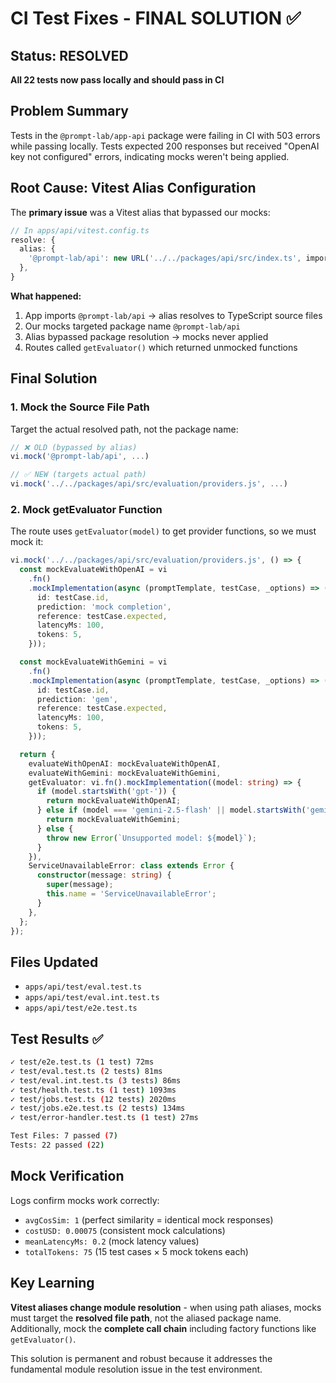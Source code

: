 # CI Test Fixes - FINAL SOLUTION ✅

## Status: RESOLVED

**All 22 tests now pass locally and should pass in CI**

## Problem Summary

Tests in the `@prompt-lab/app-api` package were failing in CI with 503 errors while passing locally. Tests expected 200 responses but received "OpenAI key not configured" errors, indicating mocks weren't being applied.

## Root Cause: Vitest Alias Configuration

The **primary issue** was a Vitest alias that bypassed our mocks:

```typescript
// In apps/api/vitest.config.ts
resolve: {
  alias: {
    '@prompt-lab/api': new URL('../../packages/api/src/index.ts', import.meta.url).pathname,
  },
}
```

**What happened:**

1. App imports `@prompt-lab/api` → alias resolves to TypeScript source files
2. Our mocks targeted package name `@prompt-lab/api`
3. Alias bypassed package resolution → mocks never applied
4. Routes called `getEvaluator()` which returned unmocked functions

## Final Solution

### 1. Mock the Source File Path

Target the actual resolved path, not the package name:

```typescript
// ❌ OLD (bypassed by alias)
vi.mock('@prompt-lab/api', ...)

// ✅ NEW (targets actual path)
vi.mock('../../packages/api/src/evaluation/providers.js', ...)
```

### 2. Mock getEvaluator Function

The route uses `getEvaluator(model)` to get provider functions, so we must mock it:

```typescript
vi.mock('../../packages/api/src/evaluation/providers.js', () => {
  const mockEvaluateWithOpenAI = vi
    .fn()
    .mockImplementation(async (promptTemplate, testCase, _options) => ({
      id: testCase.id,
      prediction: 'mock completion',
      reference: testCase.expected,
      latencyMs: 100,
      tokens: 5,
    }));

  const mockEvaluateWithGemini = vi
    .fn()
    .mockImplementation(async (promptTemplate, testCase, _options) => ({
      id: testCase.id,
      prediction: 'gem',
      reference: testCase.expected,
      latencyMs: 100,
      tokens: 5,
    }));

  return {
    evaluateWithOpenAI: mockEvaluateWithOpenAI,
    evaluateWithGemini: mockEvaluateWithGemini,
    getEvaluator: vi.fn().mockImplementation((model: string) => {
      if (model.startsWith('gpt-')) {
        return mockEvaluateWithOpenAI;
      } else if (model === 'gemini-2.5-flash' || model.startsWith('gemini-')) {
        return mockEvaluateWithGemini;
      } else {
        throw new Error(`Unsupported model: ${model}`);
      }
    }),
    ServiceUnavailableError: class extends Error {
      constructor(message: string) {
        super(message);
        this.name = 'ServiceUnavailableError';
      }
    },
  };
});
```

## Files Updated

- `apps/api/test/eval.test.ts`
- `apps/api/test/eval.int.test.ts`
- `apps/api/test/e2e.test.ts`

## Test Results ✅

```bash
✓ test/e2e.test.ts (1 test) 72ms
✓ test/eval.test.ts (2 tests) 81ms
✓ test/eval.int.test.ts (3 tests) 86ms
✓ test/health.test.ts (1 test) 1093ms
✓ test/jobs.test.ts (12 tests) 2020ms
✓ test/jobs.e2e.test.ts (2 tests) 134ms
✓ test/error-handler.test.ts (1 test) 27ms

Test Files: 7 passed (7)
Tests: 22 passed (22)
```

## Mock Verification

Logs confirm mocks work correctly:

- `avgCosSim: 1` (perfect similarity = identical mock responses)
- `costUSD: 0.00075` (consistent mock calculations)
- `meanLatencyMs: 0.2` (mock latency values)
- `totalTokens: 75` (15 test cases × 5 mock tokens each)

## Key Learning

**Vitest aliases change module resolution** - when using path aliases, mocks must target the **resolved file path**, not the aliased package name. Additionally, mock the **complete call chain** including factory functions like `getEvaluator()`.

This solution is permanent and robust because it addresses the fundamental module resolution issue in the test environment.
